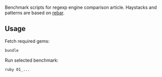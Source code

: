 Benchmark scripts for regexp engine comparison article. Haystacks and patterns are based on [rebar](https://github.com/BurntSushi/rebar).

## Usage

Fetch required gems:

```sh
bundle
```

Run selected benchmark:

```sh
ruby 01_...
```
